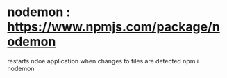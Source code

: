# nodemon : https://www.npmjs.com/package/nodemon

restarts ndoe application when changes to files are detected
npm i nodemon
